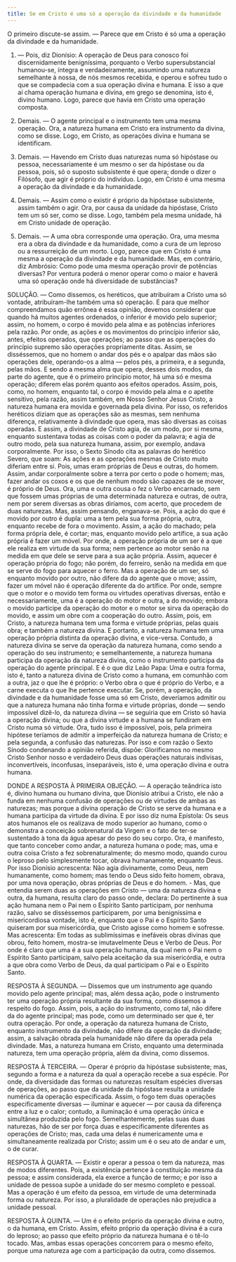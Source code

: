 ```yaml
---
title: Se em Cristo é uma só a operação da divindade e da humanidade
---
```


O primeiro discute-se assim. — Parece que em Cristo é só uma a operação da divindade e da humanidade.  

1. — Pois, diz Dionísio: A operação de Deus para conosco foi discernidamente benigníssima, porquanto o Verbo supersubstancial humanou-se, íntegra e verdadeiramente, assumindo uma natureza semelhante à nossa, de nós mesmos recebida, e operou e sofreu tudo o que se compadecia com a sua operação divina e humana. E isso a que aí chama operação humana e divina, em grego se denomina, isto é, divino humano. Logo, parece que havia em Cristo uma operação composta.  

2. Demais. — O agente principal e o instrumento tem uma mesma operação. Ora, a natureza humana em Cristo era instrumento da divina, como se disse. Logo, em Cristo, as operações divina e humana se identificam.  

3. Demais. — Havendo em Cristo duas naturezas numa só hipóstase ou pessoa, necessariamente é um mesmo o ser da hipóstase ou da pessoa, pois, só o suposto subsistente é que opera; donde o dizer o Filósofo, que agir é próprio do indivíduo. Logo, em Cristo é uma mesma a operação da divindade e da humanidade.  

4. Demais. — Assim como o existir é próprio da hipóstase subsistente, assim também o agir. Ora, por causa da unidade da hipóstase, Cristo tem um só ser, como se disse. Logo, também pela mesma unidade, há em Cristo unidade de operação.  

5. Demais. — A uma obra corresponde uma operação. Ora, uma mesma era a obra da divindade e da humanidade, como a cura de um leproso ou a ressurreição de um morto. Logo, parece que em Cristo é uma mesma a operação da divindade e da humanidade.  Mas, em contrário, diz Ambrósio: Como pode uma mesma operação provir de potências diversas? Por ventura poderá o menor operar como o maior e haverá uma só operação onde há diversidade de substâncias?  

SOLUÇÃO. — Como dissemos, os heréticos, que atribuíram a Cristo uma só vontade, atribuíram-lhe também uma só operação. E para que melhor compreendamos quão errônea é essa opinião, devemos considerar que quando há muitos agentes ordenados, o inferior é movido pelo superior; assim, no homem, o corpo é movido pela alma e as potências inferiores pela razão. Por onde, as ações e os movimentos do princípio inferior são, antes, efeitos operados, que operações; ao passo que as operações do princípio supremo são operações propriamente ditas. Assim, se disséssemos, que no homem o andar dos pés e o apalpar das mãos são operações dele, operando-os a alma — pelos pés, a primeira, e a segunda, pelas mãos. E sendo a mesma alma que opera, desses dois modos, da parte do agente, que é o primeiro princípio motor, há uma só e mesma operação; diferem elas porém quanto aos efeitos operados. Assim, pois, como, no homem, enquanto tal, o corpo é movido pela alma e o apetite sensitivo, pela razão, assim também, em Nosso Senhor Jesus Cristo, a natureza humana era movida e governada pela divina. Por isso, os referidos heréticos diziam que as operações são as mesmas, sem nenhuma diferença, relativamente à divindade que opera, mas são diversas as coisas operadas. E assim, a divindade de Cristo agia, de um modo, por si mesma, enquanto sustentava todas as coisas com o poder da palavra; e agia de outro modo, pela sua natureza humana, assim, por exemplo, andava corporalmente. Por isso, o Sexto Sínodo cita as palavras do herético Severo, que soam: As ações e as operações mesmas de Cristo muito diferiam entre si. Pois, umas eram próprias de Deus e outras, do homem. Assim, andar corporalmente sobre a terra por certo o pode o homem; mas, fazer andar os coxos e os que de nenhum modo são capazes de se mover, é próprio de Deus. Ora, uma e outra cousa o fez o Verbo encarnado, sem que fossem umas próprias de uma determinada natureza e outras, de outra, nem por serem diversas as obras diríamos, com acerto, que procedem de duas naturezas.  Mas, assim pensando, enganava-se. Pois, a ação do que é movido por outro é dupla: uma a tem pela sua forma própria, outra, enquanto recebe de fora o movimento. Assim, a ação do machado; pela forma própria dele, é cortar; mas, enquanto movido pelo artífice, a sua ação própria é fazer um móvel. Por onde, a operação própria de um ser é a que ele realiza em virtude da sua forma; nem pertence ao motor senão na medida em que dele se serve para a sua ação própria. Assim, aquecer é operação própria do fogo; não porém, do ferreiro, senão na medida em que se serve do fogo para aquecer o ferro. Mas a operação de um ser, só enquanto movido por outro, não difere da do agente que o move; assim, fazer um móvel não é operação diferente da do artífice. Por onde, sempre que o motor e o movido tem forma ou virtudes operativas diversas, então e necessariamente, uma é a operação do motor e outra, a do movido; embora o movido participe da operação do motor e o motor se sirva da operação do movido, e assim um obre com a cooperação do outro.  Assim, pois, em Cristo, a natureza humana tem uma forma e virtude próprias, pelas quais obra; e também a natureza divina. E portanto, a natureza humana tem uma operação própria distinta da operação divina, e vice-versa. Contudo, a natureza divina se serve da operação da natureza humana, como sendo a operação do seu instrumento; e semelhantemente, a natureza humana participa da operação da natureza divina, como o instrumento participa da operação do agente principal. E é o que diz Leão Papa: Uma e outra forma, isto é, tanto a natureza divina de Cristo como a humana, em comunhão com a outra, jaz o que lhe é próprio: o Verbo obra o que é próprio do Verbo, e a carne executa o que lhe pertence executar. Se, porém, a operação, da divindade e da humanidade fosse uma só em Cristo, deveríamos admitir ou que a natureza humana não tinha forma e virtude próprias, donde — sendo impossível dizê-lo, da natureza divina — se seguiria que em Cristo só havia a operação divina; ou que a divina virtude e a humana se fundiram em Cristo numa só virtude. Ora, tudo isso é impossível, pois, pela primeira hipótese teríamos de admitir a imperfeição da natureza humana de Cristo; e pela segunda, a confusão das naturezas.  Por isso e com razão o Sexto Sínodo condenando a opinião referida, dispõe: Glorificamos no mesmo Cristo Senhor nosso e verdadeiro Deus duas operações naturais indivisas, inconvertíveis, inconfusas, inseparáveis, isto é, uma operação divina e outra humana.  

DONDE A RESPOSTA À PRIMEIRA OBJEÇÃO. — A operação teândrica isto é, divino humana ou humano divina, que Dionísio atribui a Cristo, ele não a funda em nenhuma confusão de operações ou de virtudes de ambas as naturezas; mas porque a divina operação de Cristo se serve da humana e a humana participa da virtude da divina. E por isso diz numa Epístola: Os seus atos humanos ele os realizava de modo superior ao humano, como o demonstra a conceição sobrenatural da Virgem e o fato de ter-se sustentado à tona da água apesar do peso do seu corpo. Ora, é manifesto, que tanto conceber como andar, a natureza humana o pode; mas, uma e outra coisa Cristo a fez sobrenaturalmente; do mesmo modo, quando curou o leproso pelo simplesmente tocar, obrava humanamente, enquanto Deus. Por isso Dionísio acrescenta: Não agia divinamente, como Deus, nem humanamente, como homem; mas tendo o Deus sido feito homem, obrava, por uma nova operação, obras próprias de Deus e do homem. - Mas, que entendia serem duas as operações em Cristo — uma da natureza divina e outra, da humana, resulta claro do passo onde, declara: Do pertinente à sua ação humana nem o Pai nem o Espírito Santo participam, por nenhuma razão, salvo se disséssemos participarem, por uma benigníssima e misericordiosa vontade, isto é, enquanto que o Pai e o Espírito Santo quiseram por sua misericórdia, que Cristo agisse como homem e sofresse. Mas acrescenta: Em todas as sublimíssimas e inefáveis obras divinas que obrou, feito homem, mostra-se imutavelmente Deus e Verbo de Deus. Por onde é claro que uma é a sua operação humana, da qual nem o Pai nem o Espírito Santo participam, salvo pela aceitação da sua misericórdia, e outra a que obra como Verbo de Deus, da qual participam o Pai e o Espírito Santo.  

RESPOSTA À SEGUNDA. — Dissemos que um instrumento age quando movido pelo agente principal; mas, além dessa ação, pode o instrumento ter uma operação própria resultante da sua forma, como dissemos a respeito do fogo. Assim, pois, a ação do instrumento, como tal, não difere da do agente principal; mas pode, como um determinado ser que é, ter outra operação. Por onde, a operação da natureza humana de Cristo, enquanto instrumento da divindade, não difere da operação da divindade; assim, a salvação obrada pela humanidade não difere da operada pela divindade. Mas, a natureza humana em Cristo, enquanto uma determinada natureza, tem uma operação própria, além da divina, como dissemos.  

RESPOSTA À TERCEIRA. — Operar é próprio da hipóstase subsistente; mas, segundo a forma e a natureza da qual a operação recebe a sua espécie. Por onde, da diversidade das formas ou naturezas resultam espécies diversas de operações, ao passo que da unidade da hipóstase resulta a unidade numérica da operação especificada. Assim, o fogo tem duas operações especificamente diversas — iluminar e aquecer — por causa da diferença entre a luz e o calor; contudo, a iluminação é uma operação única e simultânea produzida pelo fogo. Semelhantemente, pelas suas duas naturezas, hão de ser por força duas e especificamente diferentes as operações de Cristo; mas, cada uma delas é numericamente uma e simultaneamente realizada por Cristo; assim um é o seu ato de andar e um, o de curar.  

RESPOSTA À QUARTA. — Existir e operar a pessoa o tem da natureza, mas de modos diferentes. Pois, a existência pertence à constituição mesma da pessoa; e assim considerada, ela exerce a função de termo; e por isso a unidade de pessoa supõe a unidade do ser mesmo completo e pessoal. Mas a operação é um efeito da pessoa, em virtude de uma determinada forma ou natureza. Por isso, a pluralidade de operações não prejudica a unidade pessoal.  

RESPOSTA À QUINTA. — Um é o efeito próprio da operação divina e outro, o da humana, em Cristo. Assim, efeito próprio da operação divina é a cura do leproso; ao passo que efeito próprio da natureza humana é o tê-lo tocado. Mas, ambas essas operações concorrem para o mesmo efeito, porque uma natureza age com a participação da outra, como dissemos.